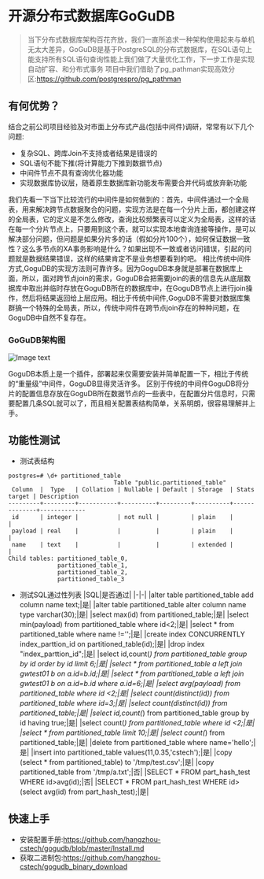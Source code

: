 # 开源分布式数据库GoGuDB
>当下分布式数据库架构百花齐放，我们一直所追求一种架构使用起来与单机无太大差异，GoGuDB是基于PostgreSQL的分布式数据库，在SQL语句上能支持所有SQL语句查询性能上我们做了大量优化工作，下一步工作是实现自动扩容、和分布式事务
> 项目中我们借助了pg_pathman实现高效分区:https://github.com/postgrespro/pg_pathman



## 有何优势？
结合之前公司项目经验及对市面上分布式产品(包括中间件)调研，常常有以下几个问题:
* 复杂SQL、跨库Join不支持或者结果是错误的
* SQL语句不能下推(将计算能力下推到数据节点)
* 中间件节点不具有查询优化器功能
* 实现数据库协议层，随着原生数据库新功能发布需要合并代码或放弃新功能
 
我们先看一下当下比较流行的中间件是如何做到的：首先，中间件通过一个全局表，用来解决跨节点数据聚合的问题，实现方法是在每一个分片上面，都创建这样的全局表，它的定义是不怎么修改，查询比较频繁表可以定义为全局表，这样的话在每一个分片节点上，只要用到这个表，就可以实现本地查询连接等操作，是可以解决部分问题，但问题是如果分片多的话（假如分片100个），如何保证数据一致性？这么多节点的XA事务影响是什么？如果出现不一致或者访问错误，引起的问题就是数据结果错误，这样的结果肯定不是业务想要看到的吧。
相比传统中间件方式,GoguDB的实现方法则可靠许多。因为GoguDB本身就是部署在数据库上面，所以，面对跨节点join的需求，GoguDB会把需要join的表的信息先从底层数据库中取出并临时存放在GoguDB所在的数据库中，在GoguDB节点上进行join操作，然后将结果返回给上层应用。相比于传统中间件,GoguDB不需要对数据库集群搞一个特殊的全局表，所以，传统中间件在跨节点join存在的种种问题，在GoguDB中自然不复存在。
 
### GoGuDB架构图
![Image text](https://github.com/hangzhou-cstech/gogudb/blob/master/image/gogudb_01.jpg)

GoguDB本质上是一个插件，部署起来仅需要安装并简单配置一下，相比于传统的“重量级”中间件，GoguDB显得灵活许多。
区别于传统的中间件GoguDB将分片的配置信息存放在GoguDB所在数据节点的一些表中，在配置分片信息时，只需要配置几条SQL就可以了，而且相关配置表结构简单，关系明朗，很容易理解并上手。

## 功能性测试
* 测试表结构
```
postgres=# \d+ partitioned_table
                              Table "public.partitioned_table"
 Column  |  Type   | Collation | Nullable | Default | Storage  | Stats target | Description
---------+---------+-----------+----------+---------+----------+--------------+-------------
 id      | integer |           | not null |         | plain    |              |
 payload | real    |           |          |         | plain    |              |
 name    | text    |           |          |         | extended |              |
Child tables: partitioned_table_0,
              partitioned_table_1,
              partitioned_table_2,
              partitioned_table_3
```
* 测试SQL通过性列表
|SQL|是否通过|
|-|-|
|alter table partitioned_table add column name text;|是|
|alter table partitioned_table alter column name type varchar(30);|是|
|select max(id) from partitioned_table;|是|
|select min(payload) from partitioned_table where id<2;|是|
|select * from partitioned_table where name !='';|是|
|create index CONCURRENTLY index_parttion_id on partitioned_table(id);|是|
|drop index "index_parttion_id";|是|
|select id,count(*) from partitioned_table group by id order by id limit 6;|是|
|select *  from partitioned_table a left join  gwtest01 b on a.id=b.id;|是|
|select *  from partitioned_table a left join  gwtest01 b on a.id=b.id where a.id=6;|是|
|select avg(payload) from partitioned_table where id <2;|是|
|select count(distinct(id)) from partitioned_table where id=3;|是|
|select count(distinct(id)) from partitioned_table;|是|
|select id,count(*) from partitioned_table group by id having true;|是|
|select count(*) from partitioned_table where id <2;|是|
|select * from partitioned_table limit 10;|是|
|select count(*) from partitioned_table;|是|
|delete from partitioned_table where name='hello';|是|
|insert into partitioned_table values(11,0.35,'cstech');|是|
|copy (select * from partitioned_table) to '/tmp/test.csv';|是|
|copy partitioned_table from '/tmp/a.txt';|否|
|SELECT * FROM part_hash_test WHERE id>avg(id);|否|
|SELECT * FROM part_hash_test WHERE id>(select avg(id) from part_hash_test);|是|
## 快速上手

* 安装配置手册:https://github.com/hangzhou-cstech/gogudb/blob/master/Install.md
* 获取二进制包:https://github.com/hangzhou-cstech/gogudb_binary_download

